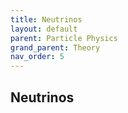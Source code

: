 ```yaml
---
title: Neutrinos
layout: default
parent: Particle Physics
grand_parent: Theory
nav_order: 5
---
```


## Neutrinos
